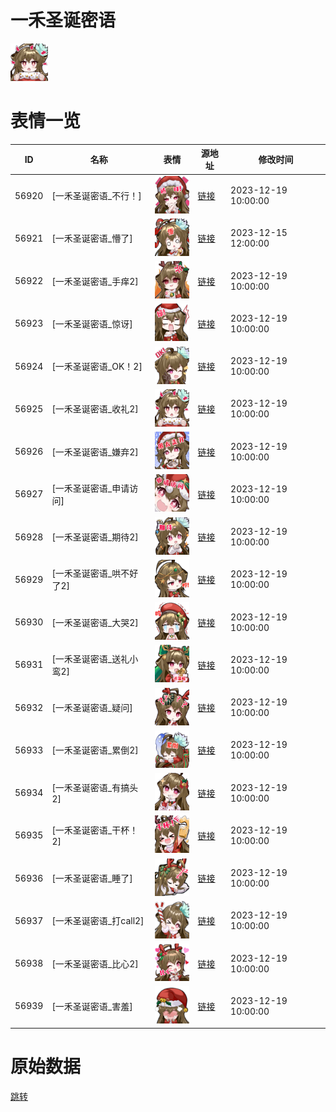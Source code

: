 # 一禾圣诞密语

<img src="./cover.png" height="60" alt="cover" />

# 表情一览

|ID|名称|表情|源地址|修改时间|
|----|----|----|----|----|
|56920|[一禾圣诞密语_不行！]|<img src="./pic/056920_%5B一禾圣诞密语_不行！%5D.png" height="60" alt="不行！"/>|[链接](https://i0.hdslb.com/bfs/garb/31686f286e8e52114a3d92e55851a0056965cea3.png)|2023-12-19 10:00:00|
|56921|[一禾圣诞密语_懵了]|<img src="./pic/056921_%5B一禾圣诞密语_懵了%5D.png" height="60" alt="懵了"/>|[链接](https://i0.hdslb.com/bfs/garb/a45ea4239b326f884802b8768339772c9c021fbf.png)|2023-12-15 12:00:00|
|56922|[一禾圣诞密语_手痒2]|<img src="./pic/056922_%5B一禾圣诞密语_手痒2%5D.png" height="60" alt="手痒2"/>|[链接](https://i0.hdslb.com/bfs/garb/71020d3bf85c37d03e26c114a6b5723e296ef884.png)|2023-12-19 10:00:00|
|56923|[一禾圣诞密语_惊讶]|<img src="./pic/056923_%5B一禾圣诞密语_惊讶%5D.png" height="60" alt="惊讶"/>|[链接](https://i0.hdslb.com/bfs/garb/dc08e7d1e4a9b4cae3e369be317eca233e7e2d47.png)|2023-12-19 10:00:00|
|56924|[一禾圣诞密语_OK！2]|<img src="./pic/056924_%5B一禾圣诞密语_OK！2%5D.png" height="60" alt="OK！2"/>|[链接](https://i0.hdslb.com/bfs/garb/81837277c29de89615394532906ca272aa663ad4.png)|2023-12-19 10:00:00|
|56925|[一禾圣诞密语_收礼2]|<img src="./pic/056925_%5B一禾圣诞密语_收礼2%5D.png" height="60" alt="收礼2"/>|[链接](https://i0.hdslb.com/bfs/garb/dc3171d245864459b53242777e89a5b75a837a11.png)|2023-12-19 10:00:00|
|56926|[一禾圣诞密语_嫌弃2]|<img src="./pic/056926_%5B一禾圣诞密语_嫌弃2%5D.png" height="60" alt="嫌弃2"/>|[链接](https://i0.hdslb.com/bfs/garb/c7420f7e09a996ec13f3b1a2688853c6d8e42585.png)|2023-12-19 10:00:00|
|56927|[一禾圣诞密语_申请访问]|<img src="./pic/056927_%5B一禾圣诞密语_申请访问%5D.png" height="60" alt="申请访问"/>|[链接](https://i0.hdslb.com/bfs/garb/1c6dacf0e892a98cc8260569e25988682c3feff9.png)|2023-12-19 10:00:00|
|56928|[一禾圣诞密语_期待2]|<img src="./pic/056928_%5B一禾圣诞密语_期待2%5D.png" height="60" alt="期待2"/>|[链接](https://i0.hdslb.com/bfs/garb/8498993772dd37dd6d19d740d05e7c1b403c6667.png)|2023-12-19 10:00:00|
|56929|[一禾圣诞密语_哄不好了2]|<img src="./pic/056929_%5B一禾圣诞密语_哄不好了2%5D.png" height="60" alt="哄不好了2"/>|[链接](https://i0.hdslb.com/bfs/garb/a22f4b3bdb663c918b946b4837a14e6b338807d2.png)|2023-12-19 10:00:00|
|56930|[一禾圣诞密语_大哭2]|<img src="./pic/056930_%5B一禾圣诞密语_大哭2%5D.png" height="60" alt="大哭2"/>|[链接](https://i0.hdslb.com/bfs/garb/bd66e97b6bbf8ed10da5f873ca8137896074765e.png)|2023-12-19 10:00:00|
|56931|[一禾圣诞密语_送礼小鸾2]|<img src="./pic/056931_%5B一禾圣诞密语_送礼小鸾2%5D.png" height="60" alt="送礼小鸾2"/>|[链接](https://i0.hdslb.com/bfs/garb/fe278a9dd3b50d0cc0f9e53afd777582559ea4ca.png)|2023-12-19 10:00:00|
|56932|[一禾圣诞密语_疑问]|<img src="./pic/056932_%5B一禾圣诞密语_疑问%5D.png" height="60" alt="疑问"/>|[链接](https://i0.hdslb.com/bfs/garb/2c99d583b0521cea39f38527365f69418189b9cc.png)|2023-12-19 10:00:00|
|56933|[一禾圣诞密语_累倒2]|<img src="./pic/056933_%5B一禾圣诞密语_累倒2%5D.png" height="60" alt="累倒2"/>|[链接](https://i0.hdslb.com/bfs/garb/6ac8425c09eabdc4cdd8ca916eff864e43a215b4.png)|2023-12-19 10:00:00|
|56934|[一禾圣诞密语_有搞头2]|<img src="./pic/056934_%5B一禾圣诞密语_有搞头2%5D.png" height="60" alt="有搞头2"/>|[链接](https://i0.hdslb.com/bfs/garb/defbaccae93e0c974f637a27a06bf5266ca233fe.png)|2023-12-19 10:00:00|
|56935|[一禾圣诞密语_干杯！2]|<img src="./pic/056935_%5B一禾圣诞密语_干杯！2%5D.png" height="60" alt="干杯！2"/>|[链接](https://i0.hdslb.com/bfs/garb/8b98cf292a5195b6a44a624a12a7ea65b9d9b478.png)|2023-12-19 10:00:00|
|56936|[一禾圣诞密语_睡了]|<img src="./pic/056936_%5B一禾圣诞密语_睡了%5D.png" height="60" alt="睡了"/>|[链接](https://i0.hdslb.com/bfs/garb/0f16b763f79fd5fbfd8c3685bb074d05e697ea61.png)|2023-12-19 10:00:00|
|56937|[一禾圣诞密语_打call2]|<img src="./pic/056937_%5B一禾圣诞密语_打call2%5D.png" height="60" alt="打call2"/>|[链接](https://i0.hdslb.com/bfs/garb/d0f5dabe20189a0787266670017b81710fe71a0a.png)|2023-12-19 10:00:00|
|56938|[一禾圣诞密语_比心2]|<img src="./pic/056938_%5B一禾圣诞密语_比心2%5D.png" height="60" alt="比心2"/>|[链接](https://i0.hdslb.com/bfs/garb/7530edb764bfc622ec12b3c79f39aa82767f139c.png)|2023-12-19 10:00:00|
|56939|[一禾圣诞密语_害羞]|<img src="./pic/056939_%5B一禾圣诞密语_害羞%5D.png" height="60" alt="害羞"/>|[链接](https://i0.hdslb.com/bfs/garb/4b1b2cce55bc5c02cac876357d9a6a57ecb1b404.png)|2023-12-19 10:00:00|

# 原始数据

[跳转](./raw.json)

